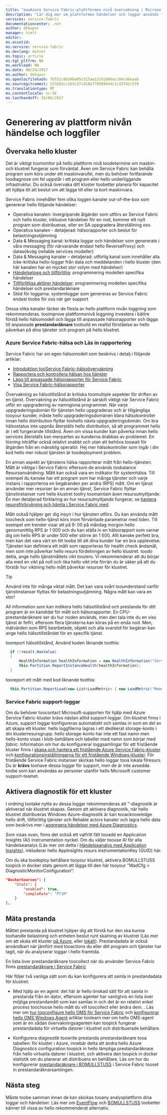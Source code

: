 ```yaml
---
title: "aaaAzure Service Fabric-plattformen nivå övervakning | Microsoft Docs"
description: "Lär dig mer om plattformen händelser och loggar används toomonitor och diagnostisera Azure Service Fabric-kluster."
services: service-fabric
documentationcenter: .net
author: dkkapur
manager: timlt
editor: 
ms.assetid: 
ms.service: service-fabric
ms.devlang: dotnet
ms.topic: article
ms.tgt_pltfrm: NA
ms.workload: NA
ms.date: 08/24/2017
ms.author: dekapur
ms.openlocfilehash: f8fb1c8b546e05c517ae12c91906acc04cd6eaa6
ms.sourcegitcommit: 523283cc1b3c37c428e77850964dc1c33742c5f0
ms.translationtype: MT
ms.contentlocale: sv-SE
ms.lasthandoff: 10/06/2017
---
```

# <a name="platform-level-event-and-log-generation"></a>Generering av plattform nivån händelse och loggfiler

## <a name="monitoring-hello-cluster"></a>Övervaka hello kluster

Det är viktigt toomonitor på hello plattform nivå toodetermine om maskin- och klustret fungerar som förväntat. Även om Service Fabric kan behålla program som körs under ett maskinvarufel, men du behöver fortfarande toodiagnose om fel uppstår i ett program eller hello underliggande infrastruktur. Du också övervaka ditt kluster toobetter planera för kapacitet att hjälpa till att beslut om att lägga till eller ta bort maskinvara.

Service Fabric innehåller fem olika loggen kanaler out-of-the-box som genererar hello följande händelser:

* Operativa kanalen: övergripande åtgärder som utförs av Service Fabric och hello kluster, inklusive händelser för en nod, kommer ett nytt program som distribueras, eller en SA uppgradera återställning osv.
* Operativa kanalen - detaljerad: hälsorapporter och beslut för belastningsutjämning
* Data & Messaging kanal: kritiska loggar och händelser som genererats i våra messaging (för närvarande endast hello ReverseProxy) och datasökväg (reliable services modeller)
* Data & Messaging kanaler – detaljerad: utförlig kanal som innehåller alla icke-kritiska hello-loggar från data och meddelanden i hello kluster (den här kanalen har en mycket stor volym med händelser)   
* [Händelselogg och tillförlitlig](service-fabric-reliable-services-diagnostics.md): programmering modellen specifika händelser
* [Tillförlitliga aktörer händelser](service-fabric-reliable-actors-diagnostics.md): programmering modellen specifika händelser och prestandaräknare
* Stöd för loggarna: systemloggar som genereras av Service Fabric endast toobe för oss när ger support

Dessa olika kanaler täcker de flesta av hello plattform nivån loggning som rekommenderas. tooimprove plattformsnivå loggning investera i bättre förstå hello hälsomodell och lägga till anpassade hälsorapporter och lägga till anpassade **prestandaräknare** toobuild en realtid förståelse av hello påverkan på dina tjänster och program på hello klustret.

### <a name="azure-service-fabric-health-and-load-reporting"></a>Azure Service Fabric-hälsa och Läs in rapportering

Service Fabric har sin egen hälsomodell som beskrivs i detalj i följande artiklar:
- [Introduktion tooService Fabric-hälsoövervakning](service-fabric-health-introduction.md)
- [Rapportera och kontrollera hälsan hos tjänster](service-fabric-diagnostics-how-to-report-and-check-service-health.md)
- [Lägg till anpassade hälsorapporter för Service Fabric](service-fabric-report-health.md)
- [Visa Service Fabric-hälsorapporter](service-fabric-view-entities-aggregated-health.md)

Övervakning av hälsotillstånd är kritiska toomultiple aspekter för driften av en tjänst. Övervakning av hälsotillstånd är särskilt viktigt när Service Fabric utför en uppgradering av namngivna programmet. När varje uppgraderingsdomän för tjänsten hello uppgraderas och är tillgängliga tooyour kunder, måste hello uppgraderingsdomänen klara hälsokontroller innan hello distribution flyttar toohello nästa uppgraderingsdomän. Om bra hälsostatus inte uppnås återställs hello distribution, så att programmet hello är i ett fungerande tillstånd. Även om vissa kunder kan påverka innan hello services återställs kan merparten av kunderna drabbas av problemet. En lösning inträffar också relativt snabbt och utan att behöva toowait för åtgärden från en mänsklig operatör. Hej mer hälsokontroller som ingår i din kod hello mer robust tjänsten är toodeployment problem.

En annan aspekt av tjänstens hälsa rapporterar mått från hello-tjänsten. Mått är viktiga i Service Fabric eftersom de används toobalance Resursanvändning. Mått kan också vara en indikator för systemhälsa. Till exempel du kanske har ett program som har många tjänster och varje instans i rapporterna en begäranden per andra (RPS) mått. Om en tjänst använder mer resurser än en annan tjänst, Service Fabric flyttar tjänstinstanser runt hello klustret tootry toomaintain även resursutnyttjande. En mer detaljerad förklaring av hur resursutnyttjande fungerar, se [hantera resursförbrukning och hämta i Service Fabric med](service-fabric-cluster-resource-manager-metrics.md).

Mått också hjälper ger dig insyn i hur tjänsten utförs. Du kan använda mått toocheck som hello-tjänst körs inom förväntade parametrar med tiden. Till exempel om trender visar att på 9: 00 på måndag morgon hello genomsnittlig RPS är 1 000 och du kan ställa in en hälsorapport som varnar dig om hello RPS är under 500 eller större än 1 500. Allt kanske perfekt bra, men kan det vara värt en titt toobe till att dina kunder har en bra upplevelse. Tjänsten kan definiera ett mått som rapporteras för health check ändamål, men som inte påverkar hello resurs fördelningen av hello klustret. toodo detta, ange hello tjänstmåttets vikt toozero. Vi rekommenderar att du börjar alla med en vikt på noll och öka hello vikt inte förrän du är säker på att du förstår hur viktning hello mått påverkar resurser för klustret.

> [!TIP]
> Använd inte för många viktat mått. Det kan vara svårt toounderstand varför tjänstinstanser flyttas för belastningsutjämning. Några mått kan vara en stor!

All information som kan indikera hello hälsotillstånd och prestanda för ditt program är en kandidat för mått och hälsorapporter. En CPU-prestandaräknare ser du hur noden används, men den tala inte du en viss tjänst är felfri, eftersom flera tjänsterna kan köras på en enda nod. Men, mätvärden som RPS bearbetade, objekt och alla svarstid för begäran kan ange hello hälsotillståndet för en specifik tjänst.

tooreport hälsotillstånd, Använd koden liknande toothis:

  ```csharp
    if (!result.HasValue)
    {
        HealthInformation healthInformation = new HealthInformation("ServiceCode", "StateDictionary", HealthState.Error);
        this.Partition.ReportInstanceHealth(healthInformation);
    }
  ```

tooreport ett mått med kod liknande toothis:

  ```csharp
    this.Partition.ReportLoad(new List<LoadMetric> { new LoadMetric("MemoryInMb", 1234), new LoadMetric("metric1", 42) });
  ```

### <a name="service-fabric-support-logs"></a>Service Fabric support-loggar

Om du behöver toocontact Microsoft-supporten för hjälp med Azure Service Fabric-kluster krävs nästan alltid support-loggar. Om klustret finns i Azure, support loggar konfigureras automatiskt och samlas in som en del av att skapa ett kluster. hello loggfilerna lagras i ett dedikerat storage-konto i din klusterresursgrupp. hello storage-konto har inte ett fast namn men hello-konto visas i blob-behållare och tabeller med namn som börjar med *fabric*. Information om hur du konfigurerar loggsamlingar för ett fristående kluster finns i [skapa och hantera ett fristående Azure Service Fabric-kluster](service-fabric-cluster-creation-for-windows-server.md) och [konfigurationsinställningarna för ett fristående Windows-kluster](service-fabric-cluster-manifest.md). För fristående Service Fabric instanser skickas hello loggar tooa lokala filresurs. Du är **krävs** toohave dessa loggar för support, men de är inte avsedda toobe som kan användas av personer utanför hello Microsoft customer support-teamet.

## <a name="enabling-diagnostics-for-a-cluster"></a>Aktivera diagnostik för ett kluster

I ordning tootake nytta av dessa loggar rekommenderas att ”-diagnostik är aktiverad när klustret skapas. Genom att aktivera diagnostik, när hello klustret distribueras Windows Azure-diagnostik är kan tooacknowledge hello drift, tillförlitlig tjänster och Reliable actors kanaler och lagra hello data som beskrivs mer i [aggregera händelser med Azure Diagnostics](service-fabric-diagnostics-event-aggregation-wad.md).

Som visas ovan, finns det också ett valfritt fält tooadd en Application Insights (AI) instrumentation nyckel. Om du väljer toouse AI för alla händelseanalys (Läs mer om detta i [Händelseanalys med Application Insights](service-fabric-diagnostics-event-analysis-appinsights.md)), inkluderar hello AppInsights resurs instrumentationKey (GUID) här.


Om du ska toodeploy behållare tooyour klustret, aktivera BOMULLSTUSS toopick in docker stats genom att lägga till den här tooyour ”WadCfg > DiagnosticMonitorConfiguration”:

```json
"DockerSources": {
    "Stats": {
        "enabled": true,
        "sampleRate": "PT1M"
    }
},

```

## <a name="measuring-performance"></a>Mäta prestanda

Måttet prestanda på klustret hjälper dig att förstå hur den ska kunna toohandle belastning och enheten beslut runt skalning av klustret (Läs mer om att skala ett kluster [på Azure](service-fabric-cluster-scale-up-down.md), eller [lokalt](service-fabric-cluster-windows-server-add-remove-nodes.md)). Prestandadata är också användbart när jämfört med tooactions du eller ditt program och tjänster har tagit, när du analyserar loggar i hello framtida. 

En lista över prestandaräknare toocollect när du använder Service Fabric finns [prestandaräknare i Service Fabric](service-fabric-diagnostics-event-generation-perf.md)

Här följer två vanliga sätt som du kan konfigurera att samla in prestandadata för klustret:

* Med hjälp av en agent: det här är hello önskad sätt för att samla in prestanda från en dator, eftersom agenter har vanligtvis en lista över möjliga prestandamått som kan samlas in och det är en relativt enkel process toochoose hello mått du vill toocollect eller ändra dem. . Läs mer om [hur tooconfigure hello OMS för Service Fabric](service-fabric-diagnostics-event-analysis-oms.md) och [konfigurerar hello OMS Windows Agent](../log-analytics/log-analytics-windows-agents.md) artiklar toolearn mer om hello OMS-agent som är en sådan övervakningsagenten kan toopick fungerar prestandadata för virtuella datorer i klustret och distribuerade behållare.

* Konfigurera diagnostik toowrite prestanda prestandaräknare tooa tabellen: för kluster i Azure, innebär detta att ändra hello Azure Diagnostics configuration toopick in hello lämpliga prestandaräknare från hello virtuella datorer i klustret, och aktivera den toopick in docker statistik om du planerar att distribuera en behållare. Läs om hur du konfigurerar [prestandaräknare i BOMULLSTUSS](service-fabric-diagnostics-event-aggregation-wad.md) i Service Fabric tooset in prestandaräknarsamlingen.

## <a name="next-steps"></a>Nästa steg

Måste toobe samman innan de kan skickas tooany analysplattform dina loggar och händelser. Läs mer om [EventFlow](service-fabric-diagnostics-event-aggregation-eventflow.md) och [BOMULLSTUSS](service-fabric-diagnostics-event-aggregation-wad.md) toobetter känner till vissa av hello rekommenderat alternativ.
